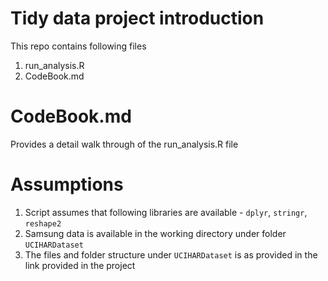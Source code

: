 # Tidy data project introduction
This repo contains following files

1. run_analysis.R
2. CodeBook.md

# CodeBook.md
Provides a detail walk through of the run_analysis.R file

# Assumptions
1. Script assumes that following libraries are available - `dplyr`, `stringr`, `reshape2`
2. Samsung data is available in the working directory under folder `UCIHARDataset`
3. The files and folder structure under `UCIHARDataset` is as provided in the link provided in the project